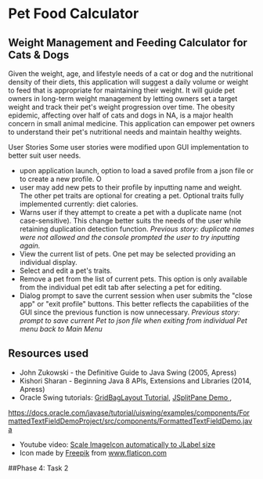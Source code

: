 
# Pet Food Calculator


## Weight Management and Feeding Calculator for Cats & Dogs

Given the weight, age, and lifestyle needs of a cat or dog and the nutritional density of their diets, 
this application will suggest a daily volume or weight to feed that is appropriate for maintaining their weight. 
It will guide pet owners in long-term weight management by letting owners set a target weight 
and track their pet's weight progression over time. The obesity epidemic, affecting over half of cats and dogs in NA,
 is a major health concern in small animal medicine. This application can empower pet owners to understand their pet's
 nutritional needs and maintain healthy weights.
 
 User Stories
 Some user stories were modified upon GUI implementation to better suit user needs.
 - upon application launch, option to load a saved profile from a json file or to create a new profile. O
 - user may add new pets to their profile by inputting name and weight. The other pet traits are optional for creating a pet. Optional traits fully implemented currently: diet calories.
 - Warns user if they attempt to create a pet with a duplicate name (not case-sensitive). This change better suits the needs of the user while retaining duplication detection function. *Previous story: duplicate names were not allowed and the console prompted the user to try inputting again.*
 - View the current list of pets. One pet may be selected providing an individual display.
 - Select and edit a pet's traits.
 - Remove a pet from the list of current pets. This option is only available from the individual pet edit tab after selecting a pet for editing.
 - Dialog prompt to save the current session when user submits the "close app" or "exit profile" buttons. This better reflects the capabilities of the GUI since the previous function is now unnecessary. *Previous story: prompt to save current Pet to json file when exiting from individual Pet menu back to Main Menu*

 
 
 
 ## Resources used
 - John Zukowski - the Definitive Guide to Java Swing (2005, Apress)
 - Kishori Sharan - Beginning Java 8 APIs, Extensions and Libraries (2014, Apress)
 - Oracle Swing tutorials: <a href="https://docs.oracle.com/javase/tutorial/uiswing/layout/gridbag.html#gridbagConstraints">GridBagLayout Tutorial</a>, <a href="https://docs.oracle.com/javase/tutorial/uiswing/examples/components/SplitPaneDemoProject/src/components/SplitPaneDemo.java"> JSplitPane Demo </a>, 
 
 https://docs.oracle.com/javase/tutorial/uiswing/examples/components/FormattedTextFieldDemoProject/src/components/FormattedTextFieldDemo.java
 - Youtube video: <a href="https://www.youtube.com/watch?v=CUmvVhGqaVQ"> Scale ImageIcon automatically to JLabel size </a>
 - Icon made by <a href="https://www.freepik.com" title="Freepik">Freepik</a> from <a href="https://www.flaticon.com/" title="Flaticon"> www.flaticon.com </a>

##Phase 4: Task 2


